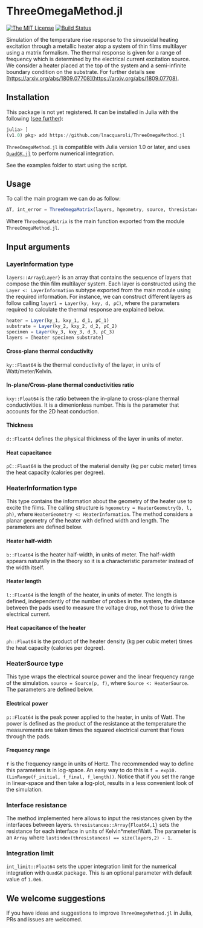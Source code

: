 # ThreeOmegaMethod.jl

[![The MIT License](https://img.shields.io/badge/license-MIT-orange.svg?style=flat-square)](http://opensource.org/licenses/MIT)
[![Build Status](https://travis-ci.com/lnacquaroli/ThreeOmegaMethod.jl.svg?branch=master)](https://travis-ci.com/lnacquaroli/ThreeOmegaMethod.jl)

Simulation of the temperature rise response to the sinusoidal heating excitation through a metallic heater atop a system of thin films multilayer using a matrix formalism. The thermal response is given for a range of frequency which is determined by the electrical current excitation source. We consider a heater placed at the top of the system and a semi-infinite boundary condition on the substrate. For further details see [https://arxiv.org/abs/1809.07708](https://arxiv.org/abs/1809.07708).

## Installation

This package is not yet registered. It can be installed in Julia with the following ([see further](https://docs.julialang.org/en/v1/stdlib/Pkg/index.html#Adding-unregistered-packages-1)):
```julia
julia> ]
(v1.0) pkg> add https://github.com/lnacquaroli/ThreeOmegaMethod.jl
```

`ThreeOmegaMethod.jl` is compatible with Julia version 1.0 or later, and uses [`QuadGK.jl`](https://github.com/JuliaMath/QuadGK.jl) to perform numerical integration.

See the examples folder to start using the script.

## Usage

To call the main program we can do as follow:

```julia
ΔT, int_error = ThreeOmegaMatrix(layers, hgeometry, source, thresistances, int_limit=1.0e6)
```

Where `ThreeOmegaMatrix` is the main function exported from the module `ThreeOmegaMethod.jl`.

## Input arguments

### LayerInformation type

`layers::Array{Layer}` is an array that contains the sequence of layers that compose the thin film multilayer system. Each layer is constructed using the `Layer <: LayerInformation` subtype exported from the main module using the required information. For instance, we can construct different layers as follow calling `layer1 = Layer(ky, kxy, d, ρC)`, where the parameters required to calculate the thermal response are explained below.
```julia
heater = Layer(ky_1, kxy_1, d_1, ρC_1)
substrate = Layer(ky_2, kxy_2, d_2, ρC_2)
specimen = Layer(ky_3, kxy_3, d_3, ρC_3)
layers = [heater specimen substrate]
```

#### Cross-plane thermal conductivity

`ky::Float64` is the thermal conductivity of the layer, in units of Watt/meter/Kelvin.

#### In-plane/Cross-plane thermal conductivities ratio

`kxy::Float64` is the ratio between the in-plane to cross-plane thermal conductivities. It is a dimenionless number. This is the parameter that accounts for the 2D heat conduction.

#### Thickness

`d::Float64` defines the physical thickness of the layer in units of meter.

#### Heat capacitance

`ρC::Float64` is the product of the material density (kg per cubic meter) times the heat capacity (calories per degree).

### HeaterInformation type

This type contains the information about the geometry of the heater use to excite the films. The calling structure is `hgeometry = HeaterGeometry(b, l, ρh)`, where `HeaterGeometry <: HeaterInformation`. The method considers a planar geometry of the heater with defined width and length. The parameters are defined below.

#### Heater half-width

`b::Float64` is the heater half-width, in units of meter. The half-width appears naturally in the theory so it is a characteristic parameter instead of the width itself.

#### Heater length

`l::Float64` is the length of the heater, in units of meter. The length is defined, independently of the number of probes in the system, the distance between the pads used to measure the voltage drop, not those to drive the electrical current.

#### Heat capacitance of the heater

`ρh::Float64` is the product of the heater density (kg per cubic meter) times the heat capacity (calories per degree).

### HeaterSource type

This type wraps the electrical source power and the linear frequency range of the simulation. `source = Source(p, f)`, where `Source <: HeaterSource`. The parameters are defined below.

#### Electrical power

`p::Float64` is the peak power applied to the heater, in units of Watt. The power is defined as the product of the resistance at the temperature the measurements are taken times the squared electrical current that flows through the pads.

#### Frequency range

`f` is the frequency range in units of Hertz. The recommended way to define this parameters is in log-space. An easy way to do this is `f = exp10.(LinRange(f_initial, f_final, f_length))`. Notice that if you set the range in linear-space and then take a log-plot, results in a less convenient look of the simulation.

### Interface resistance

The method implemented here allows to input the resistances given by the interfaces between layers. `thresistances::Array{Float64,1}` sets the resistance for each interface in units of Kelvin*meter/Watt. The parameter is an `Array` where `lastindex(thresistances) == size(layers,2) - 1`.

### Integration limit

`int_limit::Float64` sets the upper integration limit for the numerical integration with `QuadGK` package. This is an optional parameter with default value of `1.0e6`.

## We welcome suggestions

If you have ideas and suggestions to improve `ThreeOmegaMethod.jl` in Julia, PRs and issues are welcomed.
